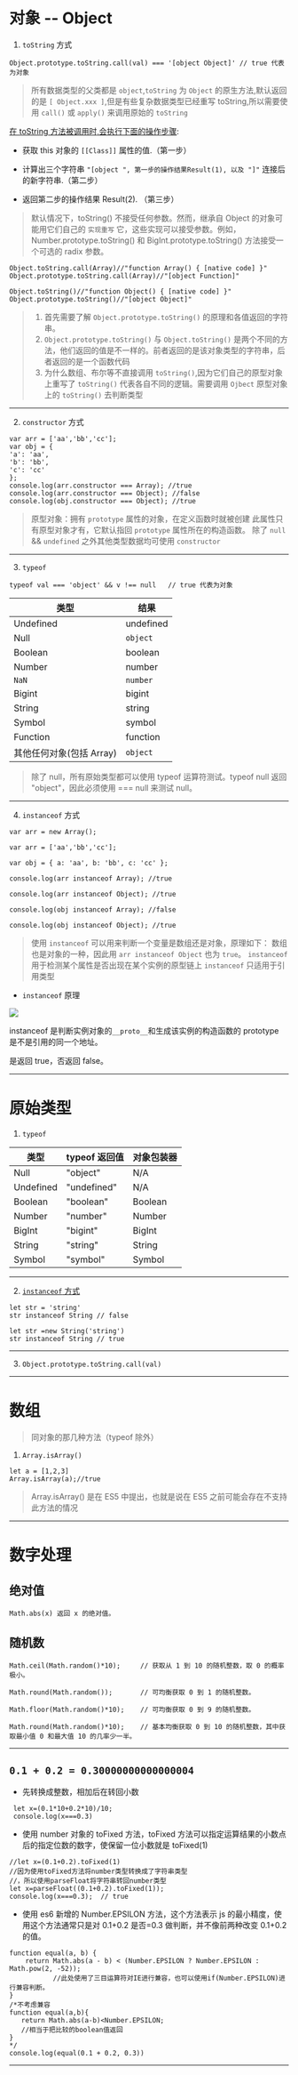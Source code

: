 # 对象 -- Object

1. `toString` 方式

```
Object.prototype.toString.call(val) === '[object Object]' // true 代表为对象
```

> 所有数据类型的父类都是 `object`,`toString` 为 `Object` 的原生方法,默认返回的是 `[ Object.xxx ]`,但是有些复杂数据类型已经重写 toString,所以需要使用 `call()` 或 `apply()` 来调用原始的 `toString`

[在 toString 方法被调用时,会执行下面的操作步骤](https://blog.csdn.net/u014481405/article/details/107914835):

- 获取 this 对象的 `[[Class]]` 属性的值.（第一步）

- 计算出三个字符串 `"[object ", 第一步的操作结果Result(1), 以及 "]"` 连接后的新字符串.（第二步）

- 返回第二步的操作结果 Result(2). （第三步）

> 默认情况下，toString() 不接受任何参数。然而，继承自 Object 的对象可能用它们自己的 `实现重写` 它，这些实现可以接受参数。例如，Number.prototype.toString() 和 BigInt.prototype.toString() 方法接受一个可选的 radix 参数。

```
Object.toString.call(Array)//"function Array() { [native code] }"
Object.prototype.toString.call(Array)//"[object Function]"

Object.toString()//"function Object() { [native code] }"
Object.prototype.toString()//"[object Object]"

```

> 1. 首先需要了解 `Object.prototype.toString()` 的原理和各值返回的字符串。
> 2. `Object.prototype.toString()` 与 `Object.toString()` 是两个不同的方法，他们返回的值是不一样的。前者返回的是该对象类型的字符串，后者返回的是一个函数代码
> 3. 为什么数组、布尔等不直接调用 `toString()`,因为它们自己的原型对象上重写了 `toString()` 代表各自不同的逻辑。需要调用 `Ojbect` 原型对象上的 `toString()` 去判断类型

---

2. `constructor` 方式

```
var arr = ['aa','bb','cc'];
var obj = {
'a': 'aa',
'b': 'bb',
'c': 'cc'
};
console.log(arr.constructor === Array); //true
console.log(arr.constructor === Object); //false
console.log(obj.constructor === Object); //true
```

> 原型对象：拥有 `prototype` 属性的对象，在定义函数时就被创建
> 此属性只有原型对象才有，它默认指回 `prototype` 属性所在的构造函数。
> 除了 `null` && `undefined` 之外其他类型数据均可使用 `constructor`

---

3. `typeof`

```
typeof val === 'object' && v !== null   // true 代表为对象
```

| 类型                     | 结果      |
| ------------------------ | --------- |
| Undefined                | undefined |
| Null                     | `object`  |
| Boolean                  | boolean   |
| Number                   | number    |
| `NaN`                    | `number`  |
| Bigint                   | bigint    |
| String                   | string    |
| Symbol                   | symbol    |
| Function                 | function  |
| 其他任何对象(包括 Array) | `object`  |

> 除了 null，所有原始类型都可以使用 typeof 运算符测试。typeof null 返回 "object"，因此必须使用 === null 来测试 null。

---

4. `instanceof` 方式

```
var arr = new Array();

var arr = ['aa','bb','cc'];

var obj = { a: 'aa', b: 'bb', c: 'cc' };

console.log(arr instanceof Array); //true

console.log(arr instanceof Object); //true

console.log(obj instanceof Array); //false

console.log(obj instanceof Object); //true
```

> 使用 `instanceof` 可以用来判断一个变量是数组还是对象，原理如下：
> 数组也是对象的一种，因此用 `arr instanceof Object` 也为 `true`。
> `instanceof` 用于检测某个属性是否出现在某个实例的原型链上
> `instanceof` 只适用于引用类型

- `instanceof` 原理

![](https://images2018.cnblogs.com/blog/1265396/201711/1265396-20171127092153300-1935600767.png)

instanceof 是判断实例对象的`__proto__`和生成该实例的构造函数的 prototype 是不是引用的同一个地址。

是返回 true，否返回 false。

---

# 原始类型

1. `typeof`

| 类型      | typeof 返回值 | 对象包装器 |
| --------- | ------------- | ---------- |
| Null      | "object"      | N/A        |
| Undefined | "undefined"   | N/A        |
| Boolean   | "boolean"     | Boolean    |
| Number    | "number"      | Number     |
| BigInt    | "bigint"      | BigInt     |
| String    | "string"      | String     |
| Symbol    | "symbol"      | Symbol     |

---

2. [`instanceof` 方式](https://blog.csdn.net/qq_40868156/article/details/124688170)

```
let str = 'string'
str instanceof String // false
```

```
let str =new String('string')
str instanceof String // true
```

---

3. `Object.prototype.toString.call(val)`

---

# 数组

> 同对象的那几种方法（typeof 除外）

1. `Array.isArray()`

```
let a = [1,2,3]
Array.isArray(a);//true
```

> Array.isArray() 是在 ES5 中提出，也就是说在 ES5 之前可能会存在不支持此方法的情况

---

# 数字处理

## 绝对值

```
Math.abs(x)	返回 x 的绝对值。
```

## 随机数

```
Math.ceil(Math.random()*10);     // 获取从 1 到 10 的随机整数，取 0 的概率极小。

Math.round(Math.random());       // 可均衡获取 0 到 1 的随机整数。

Math.floor(Math.random()*10);    // 可均衡获取 0 到 9 的随机整数。

Math.round(Math.random()*10);    // 基本均衡获取 0 到 10 的随机整数，其中获取最小值 0 和最大值 10 的几率少一半。
```

---

## `0.1 + 0.2 = 0.30000000000000004`

- 先转换成整数，相加后在转回小数

```
 let x=(0.1*10+0.2*10)/10;
 console.log(x===0.3)
```

- 使用 number 对象的 toFixed 方法，toFixed 方法可以指定运算结果的小数点后的指定位数的数字，使保留一位小数就是 toFixed(1)

```
//let x=(0.1+0.2).toFixed(1)
//因为使用toFixed方法将number类型转换成了字符串类型
//，所以使用parseFloat将字符串转回number类型
let x=parseFloat((0.1+0.2).toFixed(1));
console.log(x===0.3);  // true
```

- 使用 es6 新增的 Number.EPSILON 方法，这个方法表示 js 的最小精度，使用这个方法通常只是对 0.1+0.2 是否=0.3 做判断，并不像前两种改变 0.1+0.2 的值。

```
function equal(a, b) {
 	return Math.abs(a - b) < (Number.EPSILON ? Number.EPSILON : Math.pow(2, -52));
           //此处使用了三目运算符对IE进行兼容，也可以使用if(Number.EPSILON)进行兼容判断。
}
/*不考虑兼容
function equal(a,b){
   return Math.abs(a-b)<Number.EPSILON;
   //相当于把比较的boolean值返回
}
*/
console.log(equal(0.1 + 0.2, 0.3))
```

---
